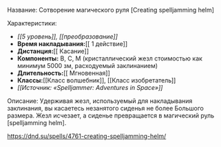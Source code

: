 Название: Сотворение магического руля \[Creating spelljamming helm] 

Характеристики:
- *[[5 уровень]], [[преобразование]]*
- **Время накладывания:**[[ 1 действие]]
- **Дистанция:**[[ Касание]]
- **Компоненты:** В, С, М (кристаллический жезл стоимостью как минимум 5000 зм, расходуемый заклинанием)
- **Длительность:**[[ Мгновенная]]
- **Классы:**[[Класс  волшебник]], [[Класс изобретатель]]
- *[[Источник: «Spelljammer: Adventures in Space»]]*

Описание:
Удерживая жезл, используемый для накладывания заклинания, вы касаетесь незанятого сиденья не более Большого размера. Жезл исчезает, а сиденье превращается в магический руль [spelljamming helm].

https://dnd.su/spells/4761-creating-spelljamming-helm/